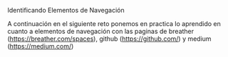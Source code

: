 Identificando Elementos de Navegación

A continuación en el siguiente reto ponemos en practica lo aprendido en cuanto a elementos de navegación con las paginas de breather (https://breather.com/spaces), 
github (https://github.com/) y medium (https://medium.com/)
